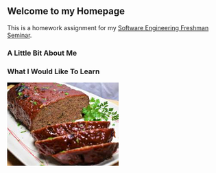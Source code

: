 ## Welcome to my Homepage

This is a homework assignment for my [Software Engineering Freshman Seminar](http://www.se.rit.edu/~swen-101/00/index.html).

### A Little Bit About Me



### What I Would Like To Learn 

![Image of Meatloaf](https://raw.githubusercontent.com/jsr5569/GitHub_IO_Intro/gh-pages/Meatloaf.png)
